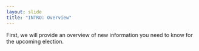 ```yaml
---
layout: slide
title: "INTRO: Overview"
---
```


First, we will provide an overview of new information you need to know for the upcoming election.
